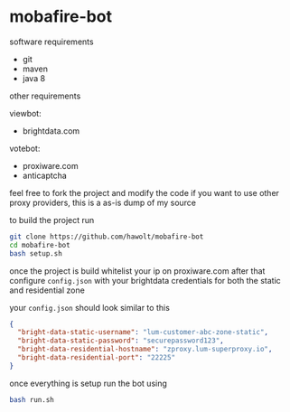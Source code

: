 # mobafire-bot

software requirements

* git
* maven
* java 8

other requirements

viewbot:

* brightdata.com

votebot:

* proxiware.com
* anticaptcha

feel free to fork the project and modify the code if you want to use other proxy providers, this is a as-is dump of my source

to build the project run

```bash
git clone https://github.com/hawolt/mobafire-bot
cd mobafire-bot
bash setup.sh
```

once the project is build whitelist your ip on proxiware.com
after that configure `config.json` with your brightdata credentials for both the static and residential zone

your `config.json` should look similar to this

```json
{
  "bright-data-static-username": "lum-customer-abc-zone-static",
  "bright-data-static-password": "securepassword123",
  "bright-data-residential-hostname": "zproxy.lum-superproxy.io",
  "bright-data-residential-port": "22225"
}
```

once everything is setup run the bot using

```bash
bash run.sh
```
